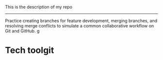 This is the description of my repo

---

Practice creating branches for feature development, merging branches, and resolving merge conflicts to simulate a common collaborative workflow on Git and GitHub.
g
# Tech toolgit
